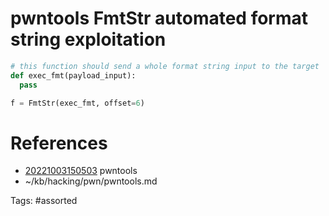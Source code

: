 # pwntools FmtStr automated format string exploitation
```python
# this function should send a whole format string input to the target
def exec_fmt(payload_input):
  pass

f = FmtStr(exec_fmt, offset=6)
```
# References
- [20221003150503](/zet/20221003150503/) pwntools
- ~/kb/hacking/pwn/pwntools.md

Tags:
    #assorted

